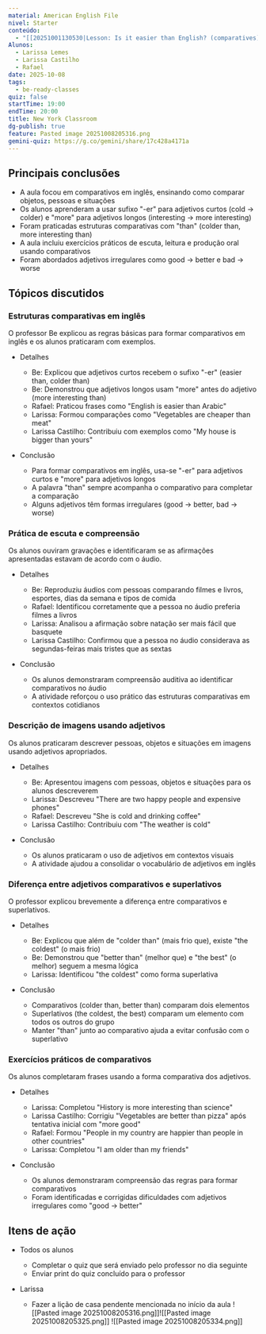 ```yaml
---
material: American English File
nivel: Starter
conteúdo:
  - "[[20251001130530|Lesson: Is it easier than English? (comparatives)]]"
Alunos:
  - Larissa Lemes
  - Larissa Castilho
  - Rafael
date: 2025-10-08
tags:
  - be-ready-classes
quiz: false
startTime: 19:00
endTime: 20:00
title: New York Classroom
dg-publish: true
feature: Pasted image 20251008205316.png
gemini-quiz: https://g.co/gemini/share/17c428a4171a
---
```

## Principais conclusões

- A aula focou em comparativos em inglês, ensinando como comparar objetos, pessoas e situações
- Os alunos aprenderam a usar sufixo "-er" para adjetivos curtos (cold → colder) e "more" para adjetivos longos (interesting → more interesting)
- Foram praticadas estruturas comparativas com "than" (colder than, more interesting than)
- A aula incluiu exercícios práticos de escuta, leitura e produção oral usando comparativos
- Foram abordados adjetivos irregulares como good → better e bad → worse

## Tópicos discutidos

### Estruturas comparativas em inglês

O professor Be explicou as regras básicas para formar comparativos em inglês e os alunos praticaram com exemplos.

- Detalhes
    
    - Be: Explicou que adjetivos curtos recebem o sufixo "-er" (easier than, colder than)
    - Be: Demonstrou que adjetivos longos usam "more" antes do adjetivo (more interesting than)
    - Rafael: Praticou frases como "English is easier than Arabic"
    - Larissa: Formou comparações como "Vegetables are cheaper than meat"
    - Larissa Castilho: Contribuiu com exemplos como "My house is bigger than yours"
- Conclusão
    
    - Para formar comparativos em inglês, usa-se "-er" para adjetivos curtos e "more" para adjetivos longos
    - A palavra "than" sempre acompanha o comparativo para completar a comparação
    - Alguns adjetivos têm formas irregulares (good → better, bad → worse)

### Prática de escuta e compreensão

Os alunos ouviram gravações e identificaram se as afirmações apresentadas estavam de acordo com o áudio.

- Detalhes
    
    - Be: Reproduziu áudios com pessoas comparando filmes e livros, esportes, dias da semana e tipos de comida
    - Rafael: Identificou corretamente que a pessoa no áudio preferia filmes a livros
    - Larissa: Analisou a afirmação sobre natação ser mais fácil que basquete
    - Larissa Castilho: Confirmou que a pessoa no áudio considerava as segundas-feiras mais tristes que as sextas
- Conclusão
    
    - Os alunos demonstraram compreensão auditiva ao identificar comparativos no áudio
    - A atividade reforçou o uso prático das estruturas comparativas em contextos cotidianos

### Descrição de imagens usando adjetivos

Os alunos praticaram descrever pessoas, objetos e situações em imagens usando adjetivos apropriados.

- Detalhes
    
    - Be: Apresentou imagens com pessoas, objetos e situações para os alunos descreverem
    - Larissa: Descreveu "There are two happy people and expensive phones"
    - Rafael: Descreveu "She is cold and drinking coffee"
    - Larissa Castilho: Contribuiu com "The weather is cold"
- Conclusão
    
    - Os alunos praticaram o uso de adjetivos em contextos visuais
    - A atividade ajudou a consolidar o vocabulário de adjetivos em inglês

### Diferença entre adjetivos comparativos e superlativos

O professor explicou brevemente a diferença entre comparativos e superlativos.

- Detalhes
    
    - Be: Explicou que além de "colder than" (mais frio que), existe "the coldest" (o mais frio)
    - Be: Demonstrou que "better than" (melhor que) e "the best" (o melhor) seguem a mesma lógica
    - Larissa: Identificou "the coldest" como forma superlativa
- Conclusão
    
    - Comparativos (colder than, better than) comparam dois elementos
    - Superlativos (the coldest, the best) comparam um elemento com todos os outros do grupo
    - Manter "than" junto ao comparativo ajuda a evitar confusão com o superlativo

### Exercícios práticos de comparativos

Os alunos completaram frases usando a forma comparativa dos adjetivos.

- Detalhes
    
    - Larissa: Completou "History is more interesting than science"
    - Larissa Castilho: Corrigiu "Vegetables are better than pizza" após tentativa inicial com "more good"
    - Rafael: Formou "People in my country are happier than people in other countries"
    - Larissa: Completou "I am older than my friends"
- Conclusão
    
    - Os alunos demonstraram compreensão das regras para formar comparativos
    - Foram identificadas e corrigidas dificuldades com adjetivos irregulares como "good → better"

## Itens de ação

- Todos os alunos
    
    - Completar o quiz que será enviado pelo professor no dia seguinte
    - Enviar print do quiz concluído para o professor
- Larissa
    
    - Fazer a lição de casa pendente mencionada no início da aula
![[Pasted image 20251008205316.png]]![[Pasted image 20251008205325.png]]
![[Pasted image 20251008205334.png]]